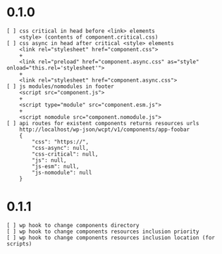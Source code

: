 # 0.1.0
    [ ] css critical in head before <link> elements
        <style> (contents of component.critical.css)
    [ ] css async in head after critical <style> elements
        <link rel="stylesheet" href="component.css">
        +
        <link rel="preload" href="component.async.css" as="style" onload="this.rel='stylesheet'">
        +
        <link rel="stylesheet" href="component.async.css">
    [ ] js modules/nomodules in footer
        <script src="component.js">
        +
        <script type="module" src="component.esm.js">
        +
        <script nomodule src="component.nomodule.js">
    [ ] api routes for existent components returns resources urls
        http://localhost/wp-json/wcpt/v1/components/app-foobar
        {
            "css": "https://",
            "css-async": null,
            "css-critical": null,
            "js": null,
            "js-esm": null,
            "js-nomodule": null
        }

# 0.1.1
    [ ] wp hook to change components directory
    [ ] wp hook to change components resources inclusion priority
    [ ] wp hook to change components resources inclusion location (for scripts)
